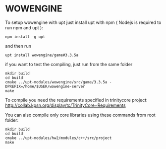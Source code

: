 WOWENGINE
===========



To setup wowengine with upt just install upt with npm ( Nodejs is required to run npm and upt ):

	npm install -g upt

and then run

	upt install wowengine/game#3.3.5a

if you want to test the compiling, just run from the same folder 

	mkdir build
	cd build
	cmake ../upt-modules/wowengine/src/game/3.3.5a -DPREFIX=/home/$USER/wowengine-server
	make

To compile you need the requirements specified in trinitycore project: http://collab.kpsn.org/display/tc/TrinityCore+Requirements


You can also compile only core libraries using these commands from root folder:

	mkdir build
	cd build
	cmake ../upt-modules/hw2/modules/c++/src/project
	make
